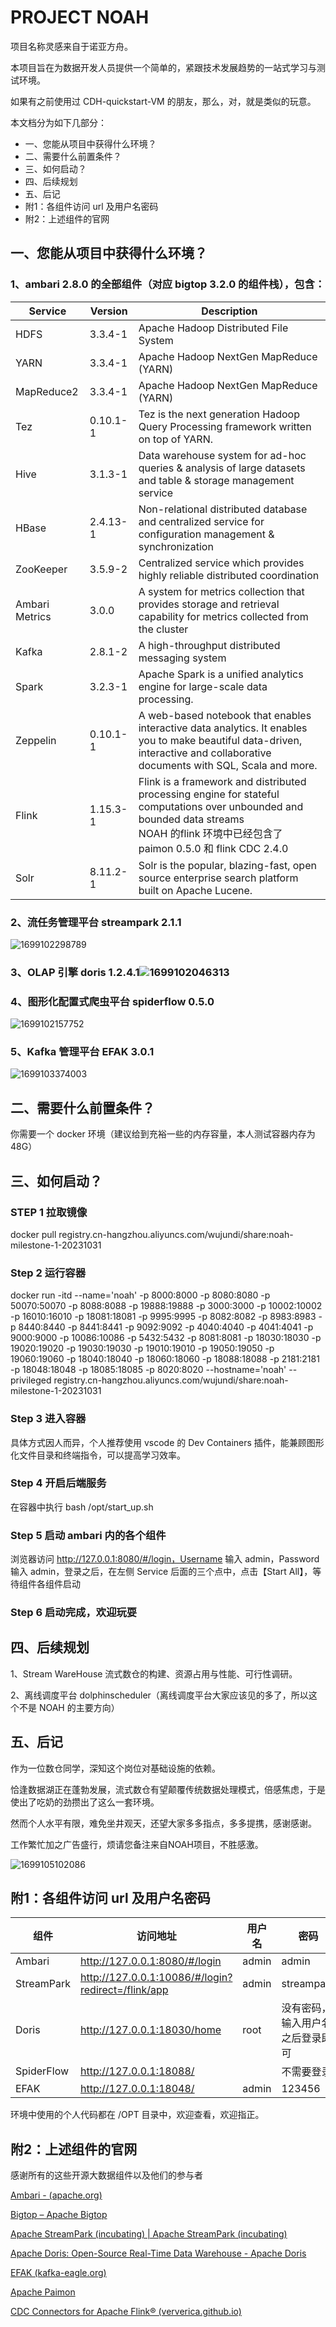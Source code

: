 # PROJECT NOAH

项目名称灵感来自于诺亚方舟。

本项目旨在为数据开发人员提供一个简单的，紧跟技术发展趋势的一站式学习与测试环境。

如果有之前使用过 CDH-quickstart-VM 的朋友，那么，对，就是类似的玩意。

本文档分为如下几部分：

* 一、您能从项目中获得什么环境？
* 二、需要什么前置条件？
* 三、如何启动？
* 四、后续规划
* 五、后记
* 附1：各组件访问 url 及用户名密码
* 附2：上述组件的官网

## 一、您能从项目中获得什么环境？

### 1、ambari 2.8.0 的全部组件（对应 bigtop 3.2.0 的组件栈），包含：

| Service        | Version  | Description                                                                                                                                                                                 |
| -------------- | -------- | ------------------------------------------------------------------------------------------------------------------------------------------------------------------------------------------- |
| HDFS           | 3.3.4-1  | Apache Hadoop Distributed File System                                                                                                                                                       |
| YARN           | 3.3.4-1  | Apache Hadoop NextGen MapReduce (YARN)                                                                                                                                                      |
| MapReduce2     | 3.3.4-1  | Apache Hadoop NextGen MapReduce (YARN)                                                                                                                                                      |
| Tez            | 0.10.1-1 | Tez is the next generation Hadoop Query Processing framework written on top of YARN.                                                                                                        |
| Hive           | 3.1.3-1  | Data warehouse system for ad-hoc queries & analysis of large datasets and table & storage management service                                                                                |
| HBase          | 2.4.13-1 | Non-relational distributed database and centralized service for configuration management & synchronization                                                                                  |
| ZooKeeper      | 3.5.9-2  | Centralized service which provides highly reliable distributed coordination                                                                                                                 |
| Ambari Metrics | 3.0.0    | A system for metrics collection that provides storage and retrieval capability for metrics collected from the cluster                                                                       |
| Kafka          | 2.8.1-2  | A high-throughput distributed messaging system                                                                                                                                              |
| Spark          | 3.2.3-1  | Apache Spark is a unified analytics engine for large-scale data processing.                                                                                                                 |
| Zeppelin       | 0.10.1-1 | A web-based notebook that enables interactive data analytics. It enables you to make beautiful data-driven, interactive and collaborative documents with SQL, Scala and more.               |
| Flink          | 1.15.3-1 | Flink is a framework and distributed processing engine for stateful computations over unbounded and bounded data streams<br />NOAH 的flink 环境中已经包含了 paimon 0.5.0 和 flink CDC 2.4.0 |
| Solr           | 8.11.2-1 | Solr is the popular, blazing-fast, open source enterprise search platform built on Apache Lucene.                                                                                           |

### 2、流任务管理平台 streampark 2.1.1

![1699102298789](image/readme/1699102298789.png)

### 3、OLAP 引擎 doris 1.2.4.1![1699102046313](image/readme/1699102046313.png)

### 4、图形化配置式爬虫平台 spiderflow 0.5.0

![1699102157752](image/readme/1699102157752.png)

### 5、Kafka 管理平台 EFAK 3.0.1

![1699103374003](image/readme/1699103374003.png)

## 二、需要什么前置条件？

你需要一个 docker 环境（建议给到充裕一些的内存容量，本人测试容器内存为48G）

## 三、如何启动？

### STEP 1 拉取镜像

docker pull registry.cn-hangzhou.aliyuncs.com/wujundi/share:noah-milestone-1-20231031

### Step 2 运行容器

docker run -itd --name='noah' -p 8000:8000 -p 8080:8080 -p 50070:50070 -p 8088:8088 -p 19888:19888 -p 3000:3000 -p 10002:10002 -p 16010:16010 -p 18081:18081 -p 9995:9995 -p 8082:8082 -p 8983:8983 -p 8440:8440 -p 8441:8441 -p 9092:9092 -p 4040:4040 -p 4041:4041 -p 9000:9000 -p 10086:10086 -p 5432:5432 -p 8081:8081 -p 18030:18030 -p 19020:19020 -p 19030:19030 -p 19010:19010 -p 19050:19050 -p 19060:19060 -p 18040:18040 -p 18060:18060 -p 18088:18088 -p 2181:2181 -p 18048:18048 -p 18085:18085 -p 8020:8020 --hostname='noah' --privileged registry.cn-hangzhou.aliyuncs.com/wujundi/share:noah-milestone-1-20231031

### Step 3 进入容器

具体方式因人而异，个人推荐使用 vscode 的 Dev Containers 插件，能兼顾图形化文件目录和终端指令，可以提高学习效率。

### Step 4 开启后端服务

在容器中执行 bash /opt/start_up.sh

### Step 5 启动 ambari 内的各个组件

浏览器访问 http://127.0.0.1:8080/#/login，Username 输入 admin，Password 输入 admin，登录之后，在左侧 Service 后面的三个点中，点击【Start All】，等待组件各组件启动

### Step 6 启动完成，欢迎玩耍

## 四、后续规划

1、Stream WareHouse 流式数仓的构建、资源占用与性能、可行性调研。

2、离线调度平台  dolphinscheduler（离线调度平台大家应该见的多了，所以这个不是 NOAH 的主要方向）

## 五、后记

作为一位数仓同学，深知这个岗位对基础设施的依赖。

恰逢数据湖正在蓬勃发展，流式数仓有望颠覆传统数据处理模式，倍感焦虑，于是使出了吃奶的劲攒出了这么一套环境。

然而个人水平有限，难免坐井观天，还望大家多多指点，多多提携，感谢感谢。

工作繁忙加之广告盛行，烦请您备注来自NOAH项目，不胜感激。

![1699105102086](image/readme/1699105102086.png)

## 附1：各组件访问 url 及用户名密码

| 组件       | 访问地址                                           | 用户名 | 密码                             |
| ---------- | -------------------------------------------------- | ------ | -------------------------------- |
| Ambari     | http://127.0.0.1:8080/#/login                      | admin  | admin                            |
| StreamPark | http://127.0.0.1:10086/#/login?redirect=/flink/app | admin  | streampark                       |
| Doris      | http://127.0.0.1:18030/home                        | root   | 没有密码，输入用户名之后登录即可 |
| SpiderFlow | http://127.0.0.1:18088/                            |        | 不需要登录                       |
| EFAK       | http://127.0.0.1:18048/                            | admin  | 123456                           |

环境中使用的个人代码都在 /OPT 目录中，欢迎查看，欢迎指正。

## 附2：上述组件的官网

感谢所有的这些开源大数据组件以及他们的参与者

[Ambari - (apache.org)](https://ambari.apache.org/)

[Bigtop – Apache Bigtop](https://bigtop.apache.org/)

[Apache StreamPark (incubating) | Apache StreamPark (incubating)](https://streampark.apache.org/zh-CN/)

[Apache Doris: Open-Source Real-Time Data Warehouse - Apache Doris](https://doris.apache.org/zh-CN/)

[EFAK (kafka-eagle.org)](https://www.kafka-eagle.org/)

[Apache Paimon](https://paimon.apache.org/)

[CDC Connectors for Apache Flink® (ververica.github.io)](https://ververica.github.io/flink-cdc-connectors/)
